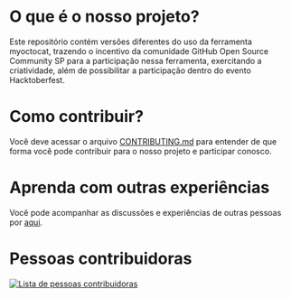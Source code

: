 # O que é o nosso projeto?
Este repositório contém versões diferentes do uso da ferramenta myoctocat, trazendo o incentivo da comunidade GitHub Open Source Community SP para a participação nessa ferramenta, exercitando a criatividade, além de possibilitar a participação dentro do evento Hacktoberfest.

# Como contribuir?
Você deve acessar o arquivo [CONTRIBUTING.md](CONTRIBUTING.md) para entender de que forma você pode contribuir para o nosso projeto e participar conosco.

# Aprenda com outras experiências
Você pode acompanhar as discussões e experiências de outras pessoas por [aqui](https://github.com/morgannadev/octogatos_da_comunidade/discussions/1).

# Pessoas contribuidoras
<a href="https://github.com/morgannadev/octogatos_da_comunidade/graphs/contributors">
  <img src="https://contrib.rocks/image?repo=morgannadev/octogatos_da_comunidade" alt="Lista de pessoas contribuidoras"/>
</a>
